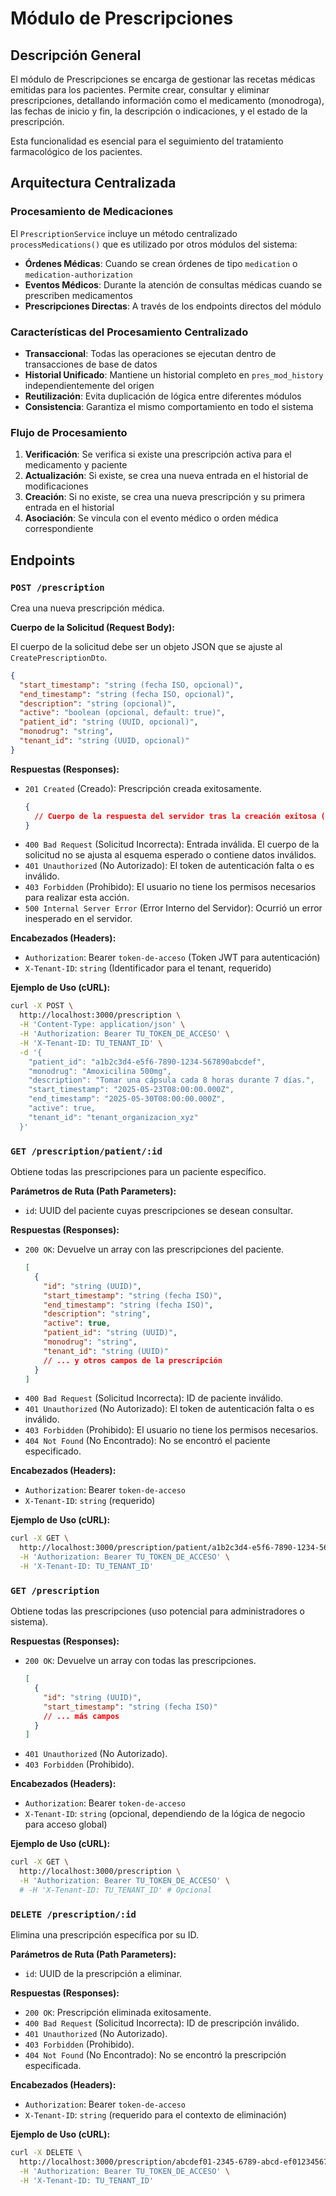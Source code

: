 # Módulo de Prescripciones

## Descripción General

El módulo de Prescripciones se encarga de gestionar las recetas médicas emitidas para los pacientes. Permite crear, consultar y eliminar prescripciones, detallando información como el medicamento (monodroga), las fechas de inicio y fin, la descripción o indicaciones, y el estado de la prescripción.

Esta funcionalidad es esencial para el seguimiento del tratamiento farmacológico de los pacientes.

## Arquitectura Centralizada

### Procesamiento de Medicaciones

El `PrescriptionService` incluye un método centralizado `processMedications()` que es utilizado por otros módulos del sistema:

- **Órdenes Médicas**: Cuando se crean órdenes de tipo `medication` o `medication-authorization`
- **Eventos Médicos**: Durante la atención de consultas médicas cuando se prescriben medicamentos
- **Prescripciones Directas**: A través de los endpoints directos del módulo

### Características del Procesamiento Centralizado

- **Transaccional**: Todas las operaciones se ejecutan dentro de transacciones de base de datos
- **Historial Unificado**: Mantiene un historial completo en `pres_mod_history` independientemente del origen
- **Reutilización**: Evita duplicación de lógica entre diferentes módulos
- **Consistencia**: Garantiza el mismo comportamiento en todo el sistema

### Flujo de Procesamiento

1. **Verificación**: Se verifica si existe una prescripción activa para el medicamento y paciente
2. **Actualización**: Si existe, se crea una nueva entrada en el historial de modificaciones
3. **Creación**: Si no existe, se crea una nueva prescripción y su primera entrada en el historial
4. **Asociación**: Se vincula con el evento médico o orden médica correspondiente

## Endpoints

### `POST /prescription`

Crea una nueva prescripción médica.

**Cuerpo de la Solicitud (Request Body):**

El cuerpo de la solicitud debe ser un objeto JSON que se ajuste al `CreatePrescriptionDto`.

```json
{
  "start_timestamp": "string (fecha ISO, opcional)",
  "end_timestamp": "string (fecha ISO, opcional)",
  "description": "string (opcional)",
  "active": "boolean (opcional, default: true)",
  "patient_id": "string (UUID, opcional)",
  "monodrug": "string",
  "tenant_id": "string (UUID, opcional)"
}
```

**Respuestas (Responses):**

- `201 Created` (Creado): Prescripción creada exitosamente.
  ```json
  {
    // Cuerpo de la respuesta del servidor tras la creación exitosa (CreatePrescriptionDto)
  }
  ```
- `400 Bad Request` (Solicitud Incorrecta): Entrada inválida. El cuerpo de la solicitud no se ajusta al esquema esperado o contiene datos inválidos.
- `401 Unauthorized` (No Autorizado): El token de autenticación falta o es inválido.
- `403 Forbidden` (Prohibido): El usuario no tiene los permisos necesarios para realizar esta acción.
- `500 Internal Server Error` (Error Interno del Servidor): Ocurrió un error inesperado en el servidor.

**Encabezados (Headers):**

- `Authorization`: Bearer `token-de-acceso` (Token JWT para autenticación)
- `X-Tenant-ID`: `string` (Identificador para el tenant, requerido)

**Ejemplo de Uso (cURL):**

```bash
curl -X POST \
  http://localhost:3000/prescription \
  -H 'Content-Type: application/json' \
  -H 'Authorization: Bearer TU_TOKEN_DE_ACCESO' \
  -H 'X-Tenant-ID: TU_TENANT_ID' \
  -d '{
    "patient_id": "a1b2c3d4-e5f6-7890-1234-567890abcdef",
    "monodrug": "Amoxicilina 500mg",
    "description": "Tomar una cápsula cada 8 horas durante 7 días.",
    "start_timestamp": "2025-05-23T08:00:00.000Z",
    "end_timestamp": "2025-05-30T08:00:00.000Z",
    "active": true,
    "tenant_id": "tenant_organizacion_xyz"
  }'
```

### `GET /prescription/patient/:id`

Obtiene todas las prescripciones para un paciente específico.

**Parámetros de Ruta (Path Parameters):**

- `id`: UUID del paciente cuyas prescripciones se desean consultar.

**Respuestas (Responses):**

- `200 OK`: Devuelve un array con las prescripciones del paciente.
  ```json
  [
    {
      "id": "string (UUID)",
      "start_timestamp": "string (fecha ISO)",
      "end_timestamp": "string (fecha ISO)",
      "description": "string",
      "active": true,
      "patient_id": "string (UUID)",
      "monodrug": "string",
      "tenant_id": "string (UUID)"
      // ... y otros campos de la prescripción
    }
  ]
  ```
- `400 Bad Request` (Solicitud Incorrecta): ID de paciente inválido.
- `401 Unauthorized` (No Autorizado): El token de autenticación falta o es inválido.
- `403 Forbidden` (Prohibido): El usuario no tiene los permisos necesarios.
- `404 Not Found` (No Encontrado): No se encontró el paciente especificado.

**Encabezados (Headers):**

- `Authorization`: Bearer `token-de-acceso`
- `X-Tenant-ID`: `string` (requerido)

**Ejemplo de Uso (cURL):**

```bash
curl -X GET \
  http://localhost:3000/prescription/patient/a1b2c3d4-e5f6-7890-1234-567890abcdef \
  -H 'Authorization: Bearer TU_TOKEN_DE_ACCESO' \
  -H 'X-Tenant-ID: TU_TENANT_ID'
```

### `GET /prescription`

Obtiene todas las prescripciones (uso potencial para administradores o sistema).

**Respuestas (Responses):**

- `200 OK`: Devuelve un array con todas las prescripciones.
  ```json
  [
    {
      "id": "string (UUID)",
      "start_timestamp": "string (fecha ISO)"
      // ... más campos
    }
  ]
  ```
- `401 Unauthorized` (No Autorizado).
- `403 Forbidden` (Prohibido).

**Encabezados (Headers):**

- `Authorization`: Bearer `token-de-acceso`
- `X-Tenant-ID`: `string` (opcional, dependiendo de la lógica de negocio para acceso global)

**Ejemplo de Uso (cURL):**

```bash
curl -X GET \
  http://localhost:3000/prescription \
  -H 'Authorization: Bearer TU_TOKEN_DE_ACCESO' \
  # -H 'X-Tenant-ID: TU_TENANT_ID' # Opcional
```

### `DELETE /prescription/:id`

Elimina una prescripción específica por su ID.

**Parámetros de Ruta (Path Parameters):**

- `id`: UUID de la prescripción a eliminar.

**Respuestas (Responses):**

- `200 OK`: Prescripción eliminada exitosamente.
- `400 Bad Request` (Solicitud Incorrecta): ID de prescripción inválido.
- `401 Unauthorized` (No Autorizado).
- `403 Forbidden` (Prohibido).
- `404 Not Found` (No Encontrado): No se encontró la prescripción especificada.

**Encabezados (Headers):**

- `Authorization`: Bearer `token-de-acceso`
- `X-Tenant-ID`: `string` (requerido para el contexto de eliminación)

**Ejemplo de Uso (cURL):**

```bash
curl -X DELETE \
  http://localhost:3000/prescription/abcdef01-2345-6789-abcd-ef0123456789 \
  -H 'Authorization: Bearer TU_TOKEN_DE_ACCESO' \
  -H 'X-Tenant-ID: TU_TENANT_ID'
```

